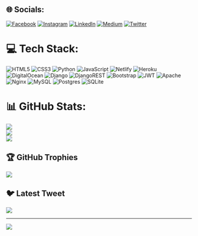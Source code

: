 
## 🌐 Socials:
[![Facebook](https://img.shields.io/badge/Facebook-%231877F2.svg?logo=Facebook&logoColor=white)](https://facebook.com/vahidzhe) [![Instagram](https://img.shields.io/badge/Instagram-%23E4405F.svg?logo=Instagram&logoColor=white)](https://instagram.com/vahidzhe) [![LinkedIn](https://img.shields.io/badge/LinkedIn-%230077B5.svg?logo=linkedin&logoColor=white)](https://linkedin.com/in/vahidzhe) [![Medium](https://img.shields.io/badge/Medium-12100E?logo=medium&logoColor=white)](https://medium.com/@vahidhsnzad) [![Twitter](https://img.shields.io/badge/Twitter-%231DA1F2.svg?logo=Twitter&logoColor=white)](https://twitter.com/vahidzhe) 

# 💻 Tech Stack:
![HTML5](https://img.shields.io/badge/html5-%23E34F26.svg?style=for-the-badge&logo=html5&logoColor=white) ![CSS3](https://img.shields.io/badge/css3-%231572B6.svg?style=for-the-badge&logo=css3&logoColor=white) ![Python](https://img.shields.io/badge/python-3670A0?style=for-the-badge&logo=python&logoColor=ffdd54) ![JavaScript](https://img.shields.io/badge/javascript-%23323330.svg?style=for-the-badge&logo=javascript&logoColor=%23F7DF1E) ![Netlify](https://img.shields.io/badge/netlify-%23000000.svg?style=for-the-badge&logo=netlify&logoColor=#00C7B7) ![Heroku](https://img.shields.io/badge/heroku-%23430098.svg?style=for-the-badge&logo=heroku&logoColor=white) ![DigitalOcean](https://img.shields.io/badge/DigitalOcean-%230167ff.svg?style=for-the-badge&logo=digitalOcean&logoColor=white) ![Django](https://img.shields.io/badge/django-%23092E20.svg?style=for-the-badge&logo=django&logoColor=white) ![DjangoREST](https://img.shields.io/badge/DJANGO-REST-ff1709?style=for-the-badge&logo=django&logoColor=white&color=ff1709&labelColor=gray) ![Bootstrap](https://img.shields.io/badge/bootstrap-%23563D7C.svg?style=for-the-badge&logo=bootstrap&logoColor=white) ![JWT](https://img.shields.io/badge/JWT-black?style=for-the-badge&logo=JSON%20web%20tokens) ![Apache](https://img.shields.io/badge/apache-%23D42029.svg?style=for-the-badge&logo=apache&logoColor=white) ![Nginx](https://img.shields.io/badge/nginx-%23009639.svg?style=for-the-badge&logo=nginx&logoColor=white) ![MySQL](https://img.shields.io/badge/mysql-%2300f.svg?style=for-the-badge&logo=mysql&logoColor=white) ![Postgres](https://img.shields.io/badge/postgres-%23316192.svg?style=for-the-badge&logo=postgresql&logoColor=white) ![SQLite](https://img.shields.io/badge/sqlite-%2307405e.svg?style=for-the-badge&logo=sqlite&logoColor=white)
# 📊 GitHub Stats:
![](https://github-readme-stats.vercel.app/api?username=vahidzhe&theme=dark&hide_border=true&include_all_commits=false&count_private=false)<br/>
![](https://github-readme-streak-stats.herokuapp.com/?user=vahidzhe&theme=dark&hide_border=true)<br/>
![](https://github-readme-stats.vercel.app/api/top-langs/?username=vahidzhe&theme=dark&hide_border=true&include_all_commits=false&count_private=false&layout=compact)

## 🏆 GitHub Trophies
![](https://github-profile-trophy.vercel.app/?username=vahidzhe&theme=radical&no-frame=false&no-bg=true&margin-w=4)

## 🐦 Latest Tweet
[![](https://gtce.itsvg.in/api?username=vahidzhe)](https://github.com/VishwaGauravIn/github-twitter-card-embed)

---
[![](https://visitcount.itsvg.in/api?id=vahidzhe&icon=0&color=0)](https://visitcount.itsvg.in)

<!-- Proudly created with GPRM ( https://gprm.itsvg.in ) -->

